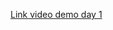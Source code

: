 [Link video demo day 1](https://www.youtube.com/watch?v=P_ZP4tu3YMc&list=PLSpCQre3PzmVdugqY_dFdY7fvU0l-KM71&index=1&t=3s)
